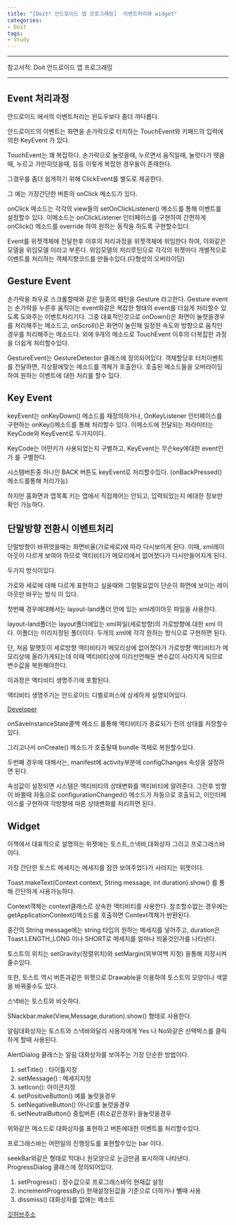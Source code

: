 ```yaml
---
title: "[Doit! 안드로이드 앱 프로그래밍]  이벤트처리와 widget"
categories:
- Doit
tags:
- Study
---
```


---

참고서적: Doit 안드로이드 앱 프로그래밍

---

Event 처리과정
---
안드로이드 에서의 이벤트처리는 윈도우보다 좀더 까다롭다. 

안드로이드의 이벤트는 화면을 손가락으로 터치하는 TouchEvent와 키패드의 입력에의한 KeyEvent 가 있다.

TouchEvent는 꽤 복잡하다. 손가락으로 눌럿을때, 누르면서 움직일때, 눌럿다가 뗏을때, 누르고 가만히잇을때, 등등 이렇게 복잡한 경우들이 존재한다.

그경우를 좀더 쉽게하기 위해 ClickEvent를 별도로 제공한다.

그 예는 가장간단한 버튼의 onClick 메소드가 있다. 

onClick 메소드는 각각의 view들의 setOnClickListener() 메소드를 통해 이벤트를 설정할수 있다.
이메소드는 onClickListener 인터페이스를 구현하여 간편하게 onClick() 메소드를 override 하여 원하는 동작을 하도록 구현할수있다.

Event를 위젯객체에 전달한후 이후의 처리과정을 위젯객체에 위임한다 하여,  이와같은 모델을 위임모델 이라고 부른다.
위임모델의 처리루틴으로 각각의 위젯마다 개별적으로 이벤트를 처리하는 객체지향코드를 만들수있다.(다형성의 오버라이딩)


Gesture Event
---
손가락을 좌우로 스크롤할때와 같은 일종의 패턴을 Gesture 라고한다.
Gesture event는 손가락을 누른후 움직이는 event와같은 복잡한 형태의 event를 더쉽게 처리할수 있도록 도와주는 이벤트처리기다.
그중 대표적인것으로 onDown()은 화면이 눌렷을경우를 처리해주는 메소드고, onScroll()은 화면이 눌린채 일정한 속도와 방향으로 움직인 경우를 처리해주는 메소드다. 외에 9개의 메소드로 TouchEvent 이후의 더복잡한 과정을 더쉽게 처리할수있다.

GestureEvent는 GestureDetector 클래스에 정의되어있다. 객체할당후 터치이벤트를 전달하면, 각상황에맞는 메소드를 객체가 호출한다. 호출된 메소드들을 오버라이딩 하여 원하는 이벤트에 대한 처리를 할수 있다.



Key Event
---

keyEvent는 onKeyDown() 메소드를 재정의하거나, OnKeyListener 인터페이스를 구현하는 onKey()메소드를 통해 처리할수 있다. 
이메소드에 전달되는 파라미터는 KeyCode와 KeyEvent로 두가지이다.

KeyCode는 어떤키가 사용되었는지 구별하고, KeyEvent는 무슨key에대한 event인가 를 구별한다.

시스템버튼중 하나인 BACK 버튼도 keyEvent로 처리할수있다. (onBackPressed() 메소드를통해 처리가능)

하지만 홈화면과 앱목록 키는 앱에서 직접제어는 안되고, 입력되었는지 에대한 정보만 확인 가능하다.



단말방향 전환시 이벤트처리
---

단말방향이 바뀌엇을때는 화면비율(가로세로)에 따라 다시보이게 된다. 이때, xml레이아웃이 다르게 보여야 하므로 액티비티가 메모리에서 없어졋다가 다시만들어지게 된다.

두가지 방식이있다.

가로와 세로에 대해 다르게 표현하고 싶을때와 그럴필요없이 단순히 화면에 보이는 레이아웃만 바꾸는 방식 이 있다.

첫번째 경우에대해서는 layout-land폴더 안에 있는 xml레이아웃 파일을 사용한다.

layout-land폴더는 layout폴더에있는 xml파일(세로방향)의 가로방향에 대한 xml 이다. 이폴더는 미리지정된 폴더이다.
두개의 xml에 각각 원하는 방식으로 구현하면 된다.

단, 처음 말햇듯이 세로방향 액티비티가 메모리상에 없어졋다가 가로방향 액티비티가 메모리상에 올라가게되는데
이때 액티비티상에 미리선언해둔 변수값이 사라지게 되므로 변수값을 복원해야한다.

이과정은 액티비티 생명주기에 포함된다.

액티비티 생명주기는 안드로이드 디벨로퍼스에 상세하게 설명되어있다.

[Developer](https://developer.android.com/guide/components/activities/activity-lifecycle?hl=ko "go developer")

onSaveInstanceState콜백 메소드 를통해 액티비티가 종료되기 전의 상태를 저장할수있다.

그리고나서 onCreate() 메소드가 호출될때 bundle 객체로 복원할수있다.

두번째 경우에 대해서는, manifest에 activity부분에 configChanges 속성을 설정하면 된다.

속성값이 설정되면 시스템은 액티비티의 상태변화를 액티비티에 알려준다. 그런후 방향이 바뀔때 자동으로 configurationChanged() 메소드가 자동으로 호출되고,  이인터페이스를 구현하여 각방향에 따른 상태변화를 처리하면 된다.


Widget
---

이책에서 대표적으로 설명하는 위젯에는 토스트,스낵바,대화상자 그리고 프로그래스바 이다.

가장 간단한 토스트 메세지는 메세지를 잠깐 보여주었다가 사라지는 위젯이다.

Toast.makeText(Context context, String message, int duration).show() 를 통해 간단하게 사용가능하다.

Context객체는 context클래스르 상속한 액티비티를 사용한다. 참조할수없는 경우에는 getApplicationContext()메소드를 호출하면 Context객체가 반환된다.

중간의 String message에는 string 타입의 원하는 메세지를 넣어주고, duration은 Toast.LENGTH_LONG 이나 SHORT로 메세지를 얼마나 띄울것인가를 나타낸다.

토스트의 위치는 setGravity(정렬위치)와 setMargin(외부여백 지정) 을통해 지정시켜줄수있다.

또한, 토스트 역시 버튼과같은 위젯으로 Drawable을 이용하여 토스트의 모양이나 색깔을 바꿔줄수도 있다.


스낵바는 토스트와 비슷하다.

SNackbar.make(View,Message,duration).show() 형태로 사용한다.


알림대화상자는 토스트와 스낵바와달리 사용자에게 Yes 나 No와같은 선택박스를 클릭하게 할때 사용된다.

AlertDialog 클래스는 알림 대화상자를 보여주는 가장 단순한 방법이다.

1. setTitle() : 타이틀지정
2. setMessage() : 메세지지정
3. setIcon(): 아이콘지정
4. setPositiveButton() 예를 눌럿을경우
5. setNegativeButton() 아니오를 눌럿을경우
6. setNeutralButton() 중립버튼 (취소같은경우) 을눌럿을경우

위와같은 메소드로 대화상자를 표현하고 버튼에대한 이벤트를 처리할수있다.


프로그래스바는 어떤일의 진행정도를 표현할수있는 bar 이다.

seekBar와같은 형태로 막대나 원모양으로 눈금만큼 표시하여 나타낸다. ProgressDialog 클래스에 정의되어있다.

1. setProgress() : 정수값으로 프로그래스바의 현재값 설정
2. incrementProgressBy() 현재설정된값을 기준으로 더하거나 뺄때 사용
3. dissmiss() 대화상자를 없애는 메소드



[깃허브주소](https://github.com/jowunnal/studyAndroid "github link")
